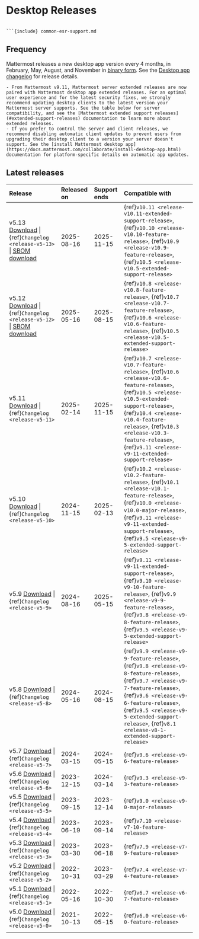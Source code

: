 # Desktop Releases

```{include} ../_static/badges/allplans-cloud-selfhosted.md
```

```{Important}
```{include} common-esr-support.md
```

## Frequency

Mattermost releases a new desktop app version every 4 months, in February, May, August, and November in [binary form](https://docs.mattermost.com/collaborate/install-desktop-app.html). See the [Desktop app changelog](/about/desktop-app-changelog) for release details.


```{Important}
- From Mattermost v9.11, Mattermost server extended releases are now paired with Mattermost desktop app extended releases. For an optimal user experience and for the latest security fixes, we strongly recommend updating desktop clients to the latest version your Mattermost server supports. See the table below for server compatibility, and see the [Mattermost extended support releases](#extended-support-releases) documentation to learn more about extended releases.
- If you prefer to control the server and client releases, we recommend disabling automatic client updates to prevent users from upgrading their desktop client to a version your server doesn't support. See the [install Mattermost desktop app](https://docs.mattermost.com/collaborate/install-desktop-app.html) documentation for platform-specific details on automatic app updates.
```

## Latest releases

| **Release** | **Released on** | **Support ends** | **Compatible with** |
|:---|:---|:---|:---|
| v5.13 [Download](https://github.com/mattermost/desktop/releases/tag/v5.13.0) \| {ref}`Changelog <release-v5-13>` \| [SBOM download](https://github.com/mattermost/desktop/releases/download/v5.13.0/sbom-desktop-v5.13.0.json) | 2025-08-16 | 2025-11-15 | {ref}`v10.11 <release-v10.11-extended-support-release>`, {ref}`v10.10 <release-v10.10-feature-release>`, {ref}`v10.9 <release-v10.9-feature-release>`, {ref}`v10.5 <release-v10.5-extended-support-release>` |
| v5.12 [Download](https://github.com/mattermost/desktop/releases/tag/v5.12.1) \| {ref}`Changelog <release-v5-12>` \| [SBOM download](https://github.com/mattermost/desktop/releases/download/v5.12.1/sbom-desktop-v5.12.1.json) | 2025-05-16 | 2025-08-15 | {ref}`v10.8 <release-v10.8-feature-release>`, {ref}`v10.7 <release-v10.7-feature-release>`, {ref}`v10.6 <release-v10.6-feature-release>`, {ref}`v10.5 <release-v10.5-extended-support-release>` |
| v5.11 [Download](https://github.com/mattermost/desktop/releases/tag/v5.11.3) \| {ref}`Changelog <release-v5-11>` | 2025-02-14 | 2025-11-15 | {ref}`v10.7 <release-v10.7-feature-release>`, {ref}`v10.6 <release-v10.6-feature-release>`, {ref}`v10.5 <release-v10.5-extended-support-release>`, {ref}`v10.4 <release-v10.4-feature-release>`, {ref}`v10.3 <release-v10.3-feature-release>`, {ref}`v9.11 <release-v9-11-extended-support-release>` |
| v5.10 [Download](https://github.com/mattermost/desktop/releases/tag/v5.10.2) \| {ref}`Changelog <release-v5-10>` | 2024-11-15 | 2025-02-13 | {ref}`v10.2 <release-v10.2-feature-release>`, {ref}`v10.1 <release-v10.1-feature-release>`, {ref}`v10.0 <release-v10.0-major-release>`, {ref}`v9.11 <release-v9-11-extended-support-release>`, {ref}`v9.5 <release-v9-5-extended-support-release>` |
| v5.9 [Download](https://github.com/mattermost/desktop/releases/tag/v5.9.2) \| {ref}`Changelog <release-v5-9>` | 2024-08-16 | 2025-05-15 | {ref}`v9.11 <release-v9-11-extended-support-release>`, {ref}`v9.10 <release-v9-10-feature-release>`, {ref}`v9.9 <release-v9-9-feature-release>`, {ref}`v9.8 <release-v9-8-feature-release>`, {ref}`v9.5 <release-v9-5-extended-support-release>` |
| v5.8 [Download](https://github.com/mattermost/desktop/releases/tag/v5.8.0) \| {ref}`Changelog <release-v5-8>` | 2024-05-16 | 2024-08-15 | {ref}`v9.9 <release-v9-9-feature-release>`, {ref}`v9.8 <release-v9-8-feature-release>`, {ref}`v9.7 <release-v9-7-feature-release>`, {ref}`v9.6 <release-v9-6-feature-release>`, {ref}`v9.5 <release-v9-5-extended-support-release>`, {ref}`v8.1 <release-v8-1-extended-support-release>` |
| v5.7 [Download](https://github.com/mattermost/desktop/releases/tag/v5.7.0) \| {ref}`Changelog <release-v5-7>` | 2024-03-15 | 2024-05-15 | {ref}`v9.6 <release-v9-6-feature-release>` |
| v5.6 [Download](https://github.com/mattermost/desktop/releases/tag/v5.6.0) \| {ref}`Changelog <release-v5-6>` | 2023-12-15 | 2024-03-14 | {ref}`v9.3 <release-v9-3-feature-release>` |
| v5.5 [Download](https://github.com/mattermost/desktop/releases/tag/v5.5.1) \| {ref}`Changelog <release-v5-5>` | 2023-09-15 | 2023-12-14 | {ref}`v9.0 <release-v9-0-major-release>` |
| v5.4 [Download](https://github.com/mattermost/desktop/releases/tag/v5.4.0) \| {ref}`Changelog <release-v5-4>` | 2023-06-19 | 2023-09-14 | {ref}`v7.10 <release-v7-10-feature-release>` |
| v5.3 [Download](https://github.com/mattermost/desktop/releases/tag/v5.3.1) \| {ref}`Changelog <release-v5-3>` | 2023-03-30 | 2023-06-18 | {ref}`v7.9 <release-v7-9-feature-release>` |
| v5.2 [Download](https://github.com/mattermost/desktop/releases/tag/v5.2.2) \| {ref}`Changelog <release-v5-2>` | 2022-10-31 | 2023-03-29 | {ref}`v7.4 <release-v7-4-feature-release>` |
| v5.1 [Download](https://github.com/mattermost/desktop/releases/tag/v5.1.1) \| {ref}`Changelog <release-v5-1>` | 2022-05-16 | 2022-10-30 | {ref}`v6.7 <release-v6-7-feature-release>` |
| v5.0 [Download](https://github.com/mattermost/desktop/releases/tag/v5.0.4) \| {ref}`Changelog <release-v5-0>` | 2021-10-13 | 2022-05-15 | {ref}`v6.0 <release-v6-0-feature-release>` |
|  |  |  |  |
